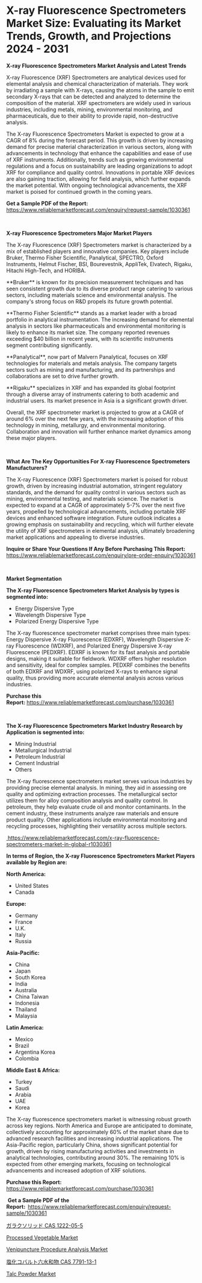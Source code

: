 <p><h1>X-ray Fluorescence Spectrometers Market Size: Evaluating its Market Trends, Growth, and Projections 2024 - 2031</h1></p><p><strong>X-ray Fluorescence Spectrometers Market Analysis and Latest Trends</strong></p>
<p><p>X-ray Fluorescence (XRF) Spectrometers are analytical devices used for elemental analysis and chemical characterization of materials. They work by irradiating a sample with X-rays, causing the atoms in the sample to emit secondary X-rays that can be detected and analyzed to determine the composition of the material. XRF spectrometers are widely used in various industries, including metals, mining, environmental monitoring, and pharmaceuticals, due to their ability to provide rapid, non-destructive analysis. </p><p>The X-ray Fluorescence Spectrometers Market is expected to grow at a CAGR of 8% during the forecast period. This growth is driven by increasing demand for precise material characterization in various sectors, along with advancements in technology that enhance the capabilities and ease of use of XRF instruments. Additionally, trends such as growing environmental regulations and a focus on sustainability are leading organizations to adopt XRF for compliance and quality control. Innovations in portable XRF devices are also gaining traction, allowing for field analysis, which further expands the market potential. With ongoing technological advancements, the XRF market is poised for continued growth in the coming years.</p></p>
<p><strong>Get a Sample PDF of the Report:&nbsp;</strong> <a href="https://www.reliablemarketforecast.com/enquiry/request-sample/1030361">https://www.reliablemarketforecast.com/enquiry/request-sample/1030361</a></p>
<p>&nbsp;</p>
<p><strong>X-ray Fluorescence Spectrometers Major Market Players</strong></p>
<p><p>The X-ray Fluorescence (XRF) Spectrometers market is characterized by a mix of established players and innovative companies. Key players include Bruker, Thermo Fisher Scientific, Panalytical, SPECTRO, Oxford Instruments, Helmut Fischer, BSI, Bourevestnik, AppliTek, Elvatech, Rigaku, Hitachi High-Tech, and HORIBA.</p><p>**Bruker** is known for its precision measurement techniques and has seen consistent growth due to its diverse product range catering to various sectors, including materials science and environmental analysis. The company's strong focus on R&D propels its future growth potential.</p><p>**Thermo Fisher Scientific** stands as a market leader with a broad portfolio in analytical instrumentation. The increasing demand for elemental analysis in sectors like pharmaceuticals and environmental monitoring is likely to enhance its market size. The company reported revenues exceeding $40 billion in recent years, with its scientific instruments segment contributing significantly.</p><p>**Panalytical**, now part of Malvern Panalytical, focuses on XRF technologies for materials and metals analysis. The company targets sectors such as mining and manufacturing, and its partnerships and collaborations are set to drive further growth.</p><p>**Rigaku** specializes in XRF and has expanded its global footprint through a diverse array of instruments catering to both academic and industrial users. Its market presence in Asia is a significant growth driver.</p><p>Overall, the XRF spectrometer market is projected to grow at a CAGR of around 6% over the next few years, with the increasing adoption of this technology in mining, metallurgy, and environmental monitoring. Collaboration and innovation will further enhance market dynamics among these major players.</p></p>
<p>&nbsp;</p>
<p><strong>What Are The Key Opportunities For X-ray Fluorescence Spectrometers Manufacturers?</strong></p>
<p><p>The X-ray Fluorescence (XRF) Spectrometers market is poised for robust growth, driven by increasing industrial automation, stringent regulatory standards, and the demand for quality control in various sectors such as mining, environmental testing, and materials science. The market is expected to expand at a CAGR of approximately 5-7% over the next five years, propelled by technological advancements, including portable XRF devices and enhanced software integration. Future outlook indicates a growing emphasis on sustainability and recycling, which will further elevate the utility of XRF spectrometers in elemental analysis, ultimately broadening market applications and appealing to diverse industries.</p></p>
<p><strong>Inquire or Share Your Questions If Any Before Purchasing This Report:</strong> <a href="https://www.reliablemarketforecast.com/enquiry/pre-order-enquiry/1030361">https://www.reliablemarketforecast.com/enquiry/pre-order-enquiry/1030361</a></p>
<p>&nbsp;</p>
<p><strong>Market Segmentation</strong></p>
<p><strong>The X-ray Fluorescence Spectrometers Market Analysis by types is segmented into:</strong></p>
<p><ul><li>Energy Dispersive Type</li><li>Wavelength Dispersive Type</li><li>Polarized Energy Dispersive Type</li></ul></p>
<p><p>The X-ray fluorescence spectrometer market comprises three main types: Energy Dispersive X-ray Fluorescence (EDXRF), Wavelength Dispersive X-ray Fluorescence (WDXRF), and Polarized Energy Dispersive X-ray Fluorescence (PEDXRF). EDXRF is known for its fast analysis and portable designs, making it suitable for fieldwork. WDXRF offers higher resolution and sensitivity, ideal for complex samples. PEDXRF combines the benefits of both EDXRF and WDXRF, using polarized X-rays to enhance signal quality, thus providing more accurate elemental analysis across various industries.</p></p>
<p><strong>Purchase this Report:&nbsp;</strong><a href="https://www.reliablemarketforecast.com/purchase/1030361">https://www.reliablemarketforecast.com/purchase/1030361</a></p>
<p>&nbsp;</p>
<p><strong>The X-ray Fluorescence Spectrometers Market Industry Research by Application is segmented into:</strong></p>
<p><ul><li>Mining Industrial</li><li>Metallurgical Industrial</li><li>Petroleum Industrial</li><li>Cement Industrial</li><li>Others</li></ul></p>
<p><p>The X-ray fluorescence spectrometers market serves various industries by providing precise elemental analysis. In mining, they aid in assessing ore quality and optimizing extraction processes. The metallurgical sector utilizes them for alloy composition analysis and quality control. In petroleum, they help evaluate crude oil and monitor contaminants. In the cement industry, these instruments analyze raw materials and ensure product quality. Other applications include environmental monitoring and recycling processes, highlighting their versatility across multiple sectors.</p></p>
<p><a href="https://www.reliablemarketforecast.com/x-ray-fluorescence-spectrometers-market-in-global-r1030361">&nbsp;https://www.reliablemarketforecast.com/x-ray-fluorescence-spectrometers-market-in-global-r1030361</a></p>
<p><strong>In terms of Region, the X-ray Fluorescence Spectrometers Market Players available by Region are:</strong></p>
<p>
    <p> <strong> North America: </strong>
        <ul>
            <li>United States</li>
            <li>Canada</li>
        </ul>
        </p> 
    <p> <strong> Europe: </strong>
        <ul>
            <li>Germany</li>
            <li>France</li>
            <li>U.K.</li>
            <li>Italy</li>
            <li>Russia</li>
        </ul>
        </p> 
    <p> <strong> Asia-Pacific: </strong>
        <ul>
            <li>China</li>
            <li>Japan</li>
            <li>South Korea</li>
            <li>India</li>
            <li>Australia</li>
            <li>China Taiwan</li>
            <li>Indonesia</li>
            <li>Thailand</li>
            <li>Malaysia</li>
        </ul>
        </p> 
    <p> <strong> Latin America: </strong>
        <ul>
            <li>Mexico</li>
            <li>Brazil</li>
            <li>Argentina Korea</li>
            <li>Colombia</li>
        </ul>
        </p> 
    <p> <strong> Middle East & Africa: </strong>
        <ul>
            <li>Turkey</li>
            <li>Saudi</li>
            <li>Arabia</li>
            <li>UAE</li>
            <li>Korea</li>
        </ul>
    </p>
    </p>
<p><p>The X-ray fluorescence spectrometers market is witnessing robust growth across key regions. North America and Europe are anticipated to dominate, collectively accounting for approximately 60% of the market share due to advanced research facilities and increasing industrial applications. The Asia-Pacific region, particularly China, shows significant potential for growth, driven by rising manufacturing activities and investments in analytical technologies, contributing around 30%. The remaining 10% is expected from other emerging markets, focusing on technological advancements and increased adoption of XRF solutions.</p></p>
<p><strong>Purchase this Report: </strong><a href="https://www.reliablemarketforecast.com/purchase/1030361">https://www.reliablemarketforecast.com/purchase/1030361</a></p>
<p>&nbsp;<strong>Get a Sample PDF of the Report:&nbsp;&nbsp;</strong><a href="https://www.reliablemarketforecast.com/enquiry/request-sample/1030361">https://www.reliablemarketforecast.com/enquiry/request-sample/1030361</a></p>
<p><strong></strong></p>
<p><p><a href="https://medium.com/@coleensxrkkn/galaxolide-cas-1222-05-5-market-%E3%81%AE%E3%82%B0%E3%83%AD%E3%83%BC%E3%83%90%E3%83%AB%E5%B8%82%E5%A0%B4%E6%A6%82%E8%A6%81%E3%81%AF-%E4%B8%96%E7%95%8C%E3%81%8A%E3%82%88%E3%81%B3%E4%B8%BB%E8%A6%81%E5%B8%82%E5%A0%B4%E3%81%AB%E3%81%8A%E3%81%91%E3%82%8B%E6%A5%AD%E7%95%8C%E3%81%AB%E5%BD%B1%E9%9F%BF%E3%82%92%E4%B8%8E%E3%81%88%E3%82%8B%E4%B8%BB%E8%A6%81%E3%81%AA%E3%83%88%E3%83%AC%E3%83%B3%E3%83%89%E3%81%AB%E3%81%A4%E3%81%84%E3%81%A6-%E7%8B%AC%E8%87%AA%E3%81%AE%E8%A6%96%E7%82%B9%E3%82%92%E6%8F%90%E4%BE%9B%E3%81%97%E3%81%BE%E3%81%99-c18d54dad605">ガラクソリッド CAS 1222-05-5</a></p><p><a href="https://www.linkedin.com/pulse/driving-factors-behind-processed-vegetable-market-trends-cacme?trackingId=cDRMhutlSBiEI%2B%2FsGDEFww%3D%3D">Processed Vegetable Market</a></p><p><a href="https://www.linkedin.com/pulse/venipuncture-procedure-analysis-market-growth-outlook-from-2024-ems8f?trackingId=eiVHw4xXRFO1biFtc21jpg%3D%3D">Venipuncture Procedure Analysis Market</a></p><p><a href="https://medium.com/@coleensxrkkn/cobalt-chloride-hexahydrate-cas-7791-13-1-market-%E3%81%AF-%E3%82%B3%E3%82%B9%E3%83%88%E7%AE%A1%E7%90%86%E3%81%A8%E5%8A%B9%E7%8E%87%E5%90%91%E4%B8%8A%E3%82%92%E5%84%AA%E5%85%88%E3%81%97%E3%81%BE%E3%81%99-22647423990d">塩化コバルト六水和物 CAS 7791-13-1</a></p><p><a href="https://medium.com/@sy1omsdeibel/this-report-on-talc-powder-market-is-a-comprehensive-analysis-of-market-shares-strategies-c9b8164c507f">Talc Powder Market</a></p></p>